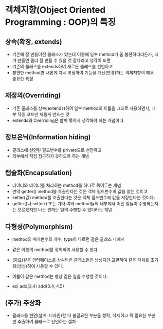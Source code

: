 # 객체지향(Object Oriented Programming : OOP)의 특징

## 상속(확장, extends)
* 기존에 잘 만들어진 클래스가 있는데 이중에 일부 method가 좀 불편하다라든가, 내가 만들면 좀더 잘 만들 수 있을 것 같다라고 생각이 되면
* 기존의 클래스를 extends하여 새로운 클래스를 선언하고
* 불편한 method만 새롭게 다시 코딩하여 기능을 개선(변경)하는 객체지향의 매우 중요한 특징

## 재정의(Overriding)
* 기존 클래스를 상속(extends)하여 일부 method의 이름을 그대로 사용하면서, 내부 작동 코드만 새롭게 만드는 것
* extends와 Overriding은 함께 묶어서 생각해야 하는 개념이다.

## 정보은닉(Information hiding)
* 클래스에 선언된 필드변수를 private으로 선언하고
* 외부에서 직접 접근하지 못하도록 하는 개념

## 캡슐화(Encapsulation)
* 데이터와 데이터를 처리하는 method를 하나로 묶어두는 개념
* 만약 getter() method를 호출한다는 것은 객체 필드변수의 값을 읽는 것이고
* setter(값) method를 호출한다는 것은 객체 필드변수에 값을 저장한다는 것이다.
* getter()나 setter() 또는 기타 여러 method들의 내부에서 어떤 일들이 수행되는지는 모르겠지만 나는 원하는 일의 수행할 수 있다라는 개념

## 다형성(Polymorphism)
* method의 매개변수의 개수, type이 다르면 같은 클래스 내에서
* 같은 이름의 method를 정의하여 사용할 수 있다. 

* (중요)같은 인터페이스를 상속받은 클래스들은 생성자만 교환하여 같은 객체를 초기화(생성)하여 사용할 수 있다.

* 이름이 같은 method는 항상 같은 일을 수행할 것이다.
* ex) add(3,4) add(3.4, 4.5)

## (추가) 추상화
* 클래스를 선언(설계, 디자인)할 때 불필요한 부분을 생략, 삭제하고 꼭 필요한 부분만 추출하여 클래스로 선언하는 절차